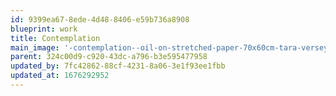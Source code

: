 ```yaml
---
id: 9399ea67-8ede-4d48-8406-e59b736a8908
blueprint: work
title: Contemplation
main_image: '-contemplation--oil-on-stretched-paper-70x60cm-tara-versey.jpg'
parent: 324c00d9-c920-43dc-a796-b3e595477958
updated_by: 7fc42862-88cf-4231-8a06-3e1f93ee1fbb
updated_at: 1676292952
---
```

